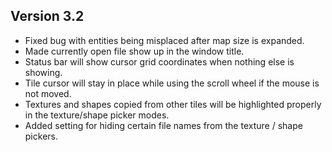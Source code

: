 ## Version 3.2
- Fixed bug with entities being misplaced after map size is expanded.
- Made currently open file show up in the window title.
- Status bar will show cursor grid coordinates when nothing else is showing.
- Tile cursor will stay in place while using the scroll wheel if the mouse is not moved.
- Textures and shapes copied from other tiles will be highlighted properly in the texture/shape picker modes.
- Added setting for hiding certain file names from the texture / shape pickers.